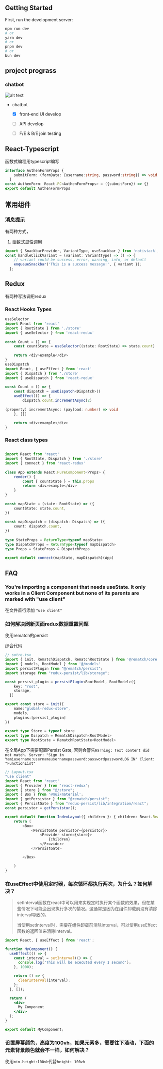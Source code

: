 

## Getting Started

First, run the development server:

```bash
npm run dev
# or
yarn dev
# or
pnpm dev
# or
bun dev
```
## project prograss

### chatbot
![alt text](document/image.png)

- chatbot
  - [X] front-end UI develop
  - [ ] API develop
  - [ ] F/E & B/E join testing


## React-Typescript

函数式编程用typescript编写
```typescript
interface AuthenFormProps {
    submitForm: (formData: {username:string, password:string}) => void;
  }
const AuthenForm: React.FC<AuthenFormProps> = ({submitForm}) => {}
export default AuthenFormProps

```
## 常用组件

### 消息提示
有两种方式，
1. 函数式显性调用
```typescript
import { SnackbarProvider, VariantType, useSnackbar } from 'notistack';
const handleClickVariant = (variant: VariantType) => () => {
    // variant could be success, error, warning, info, or default
    enqueueSnackbar('This is a success message!', { variant });
  };
```

## Redux

有两种写法调用redux
### React Hooks Types
```typescript
useSelector
import React from 'react'
import { RootState } from './store'
import { useSelector } from 'react-redux'
 
const Count = () => {
	const countState = useSelector((state: RootState) => state.count)
 
	return <div>example</div>
}
useDispatch
import React, { useEffect } from 'react'
import { Dispatch } from './store'
import { useDispatch } from 'react-redux'
 
const Count = () => {
	const dispatch = useDispatch<Dispatch>()
	useEffect(() => {
		dispatch.count.incrementAsync(2)
                       
(property) incrementAsync: (payload: number) => void
	}, [])
 
	return <div>example</div>
}
```

### React class types
```typescript

import React from 'react'
import { RootState, Dispatch } from './store'
import { connect } from 'react-redux'
 
class App extends React.PureComponent<Props> {
	render() {
		const { countState } = this.props
		return <div>example</div>
	}
}
 
const mapState = (state: RootState) => ({
	countState: state.count,
})
 
const mapDispatch = (dispatch: Dispatch) => ({
	count: dispatch.count,
})
 
type StateProps = ReturnType<typeof mapState>
type DispatchProps = ReturnType<typeof mapDispatch>
type Props = StateProps & DispatchProps
 
export default connect(mapState, mapDispatch)(App)
```

## FAQ

###  You're importing a component that needs useState. It only works in a Client Component but none of its parents are marked with "use client"
在文件首行添加 `"use client"`

### 如何解决刷新页面redux数据重置问题

使用rematch的persist

综合代码
```typescript
// sotre.tsx
import { init, RematchDispatch, RematchRootState } from '@rematch/core'
import { models, RootModel } from '@/models'
import persistPlugin from "@rematch/persist";
import storage from "redux-persist/lib/storage";

const persist_plugin = persistPlugin<RootModel, RootModel>({
    key: "root",
    storage,
  })

export const store = init({
    name:"global-redux-store",
	models,
    plugins:[persist_plugin]
})
 
export type Store = typeof store
export type Dispatch = RematchDispatch<RootModel>
export type RootState = RematchRootState<RootModel>
```

在全局App下需要配置Persist Gate, 否则会警告`Warning: Text content did not match. Server: "Sign in Yamiusername:usernameusernamepassword:passwordpasswordLOG IN" Client: "FunctionList"`

```typescript
// Layout.tsx
"use client"
import React from 'react'
import { Provider } from "react-redux";
import { store } from "@/store";
import { Box } from '@mui/material';
import { getPersistor } from "@rematch/persist";
import { PersistGate } from "redux-persist/lib/integration/react";
const persistor = getPersistor();

export default function IndexLayout({ children }: { children: React.ReactNode }) {
    return (
        <Box>
            <PersistGate persistor={persistor}>
                <Provider store={store}>
                    {children}
                </Provider>
            </PersistGate>

        </Box>

    )
}

```

### 在useEffect中使用定时器，每次循环都执行两次，为什么？如何解决？
> setInterval函数在react中可以用来实现定时执行某个函数的效果，但在某些情况下可能会出现执行多次的情况。这通常是因为在组件卸载前没有清除interval导致的。
>
> 当使用setInterval时，需要在组件卸载前清除interval，可以使用useEffect函数的返回值来清除interval。

```jsx
import React, { useEffect } from 'react';

function MyComponent() {
  useEffect(() => {
    const interval = setInterval(() => {
      console.log('This will be executed every 1 second');
    }, 1000);

    return () => {
      clearInterval(interval);
    };
  }, []);

  return (
    <div>
      My Component
    </div>
  );
}

export default MyComponent;

```


### 设置屏幕颜色，高度为100vh，如果元素多，需要往下滚动，下面的元素背景颜色就会不一样，如何解决？
使用`min-height:100vh`代替`height: 100vh`
